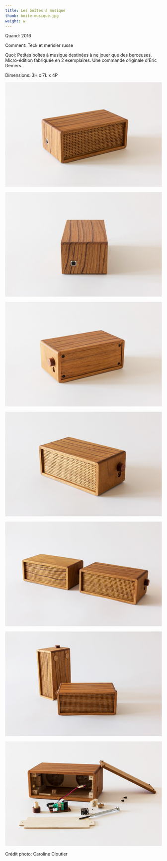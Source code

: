 ```yaml
---
title: Les boîtes à musique
thumb: boite-musique.jpg
weight: w
---
```


Quand: 2016

Comment: Teck et merisier russe

Quoi: Petites boîtes à musique destinées à ne jouer que des berceuses. Micro-édition fabriquée en 2 exemplaires. Une commande originale d'Eric Demers.

Dimensions: 3H x 7L x 4P

![](/img/boite-musique_01.jpg)

![](/img/boite-musique_02.jpg)

![](/img/boite-musique_03.jpg)

![](/img/boite-musique_04.jpg)

![](/img/boite-musique_05.jpg)

![](/img/boite-musique_06.jpg)

![](/img/boite-musique_07.jpg)

Crédit photo: Caroline Cloutier

